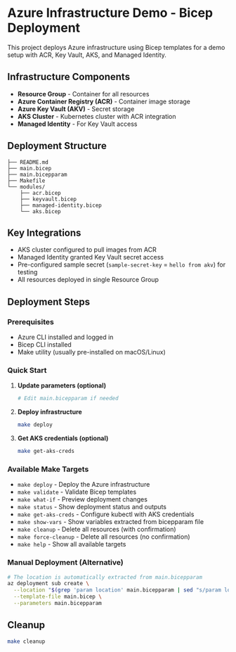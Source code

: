 # Azure Infrastructure Demo - Bicep Deployment

This project deploys Azure infrastructure using Bicep templates for a demo setup with ACR, Key Vault, AKS, and Managed Identity.

## Infrastructure Components

- **Resource Group** - Container for all resources
- **Azure Container Registry (ACR)** - Container image storage
- **Azure Key Vault (AKV)** - Secret storage
- **AKS Cluster** - Kubernetes cluster with ACR integration
- **Managed Identity** - For Key Vault access

## Deployment Structure

```
├── README.md
├── main.bicep
├── main.bicepparam
├── Makefile
└── modules/
    ├── acr.bicep
    ├── keyvault.bicep
    ├── managed-identity.bicep
    └── aks.bicep
```

## Key Integrations

- AKS cluster configured to pull images from ACR
- Managed Identity granted Key Vault secret access
- Pre-configured sample secret (`sample-secret-key` = `hello from akv`) for testing
- All resources deployed in single Resource Group

## Deployment Steps

### Prerequisites
- Azure CLI installed and logged in
- Bicep CLI installed
- Make utility (usually pre-installed on macOS/Linux)

### Quick Start

1. **Update parameters (optional)**
   ```bash
   # Edit main.bicepparam if needed
   ```

2. **Deploy infrastructure**
   ```bash
   make deploy
   ```

3. **Get AKS credentials (optional)**
   ```bash
   make get-aks-creds
   ```

### Available Make Targets

- `make deploy` - Deploy the Azure infrastructure
- `make validate` - Validate Bicep templates
- `make what-if` - Preview deployment changes
- `make status` - Show deployment status and outputs
- `make get-aks-creds` - Configure kubectl with AKS credentials
- `make show-vars` - Show variables extracted from bicepparam file
- `make cleanup` - Delete all resources (with confirmation)
- `make force-cleanup` - Delete all resources (no confirmation)
- `make help` - Show all available targets

### Manual Deployment (Alternative)

```bash
# The location is automatically extracted from main.bicepparam
az deployment sub create \
  --location "$(grep 'param location' main.bicepparam | sed "s/param location = '\(.*\)'/\1/")" \
  --template-file main.bicep \
  --parameters main.bicepparam
```

## Cleanup

```bash
make cleanup
```